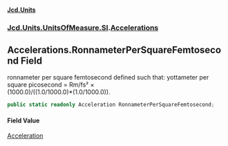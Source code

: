 #### [Jcd.Units](index.md 'index')
### [Jcd.Units.UnitsOfMeasure.SI](Jcd.Units.UnitsOfMeasure.SI.md 'Jcd.Units.UnitsOfMeasure.SI').[Accelerations](Accelerations.md 'Jcd.Units.UnitsOfMeasure.SI.Accelerations')

## Accelerations.RonnameterPerSquareFemtosecond Field

ronnameter per square femtosecond defined such that: yottameter per square picosecond = Rm/fs² ×  
(1000.0)/((1.0/1000.0)*(1.0/1000.0)).

```csharp
public static readonly Acceleration RonnameterPerSquareFemtosecond;
```

#### Field Value
[Acceleration](Acceleration.md 'Jcd.Units.UnitTypes.Acceleration')